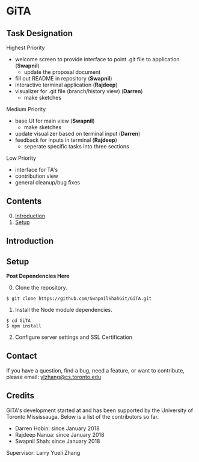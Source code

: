 # GiTA 

## Task Designation
Highest Priority
* welcome screen to provide interface to point .git file to application (**Swapnil**)
  * update the proposal document
* fill out README in repository (**Swapnil**)
* interactive terminal application (**Rajdeep**)
* visualizer for .git file (branch/history view) (**Darren**)
  * make sketches

Medium Priority
* base UI for main view (**Swapnil**)
  * make sketches
* update visualizer based on terminal input (**Darren**)
* feedback for inputs in terminal (**Rajdeep**)
  * seperate specific tasks into three sections

Low Priority
* interface for TA's
* contribution view
* general cleanup/bug fixes



## Contents

0. [Introduction](#introduction)
1. [Setup](#quick-setup)

## Introduction



## Setup

**Post Dependencies Here**

0. Clone the repository.

  ```
  $ git clone https://github.com/SwapnilShahGit/GiTA.git
  ```

1. Install the Node module dependencies.

  ```
  $ cd GiTA
  $ npm install
  ```

2. Configure server settings and SSL Certification
  

## Contact

If you have a question, find a bug, need a feature, or want to contribute,
please email: ylzhang@cs.toronto.edu

## Credits

GiTA's development started at and has been supported by the University of
Toronto Mississauga. Below is a list of the contributors so far.

* Darren Hobin: since January 2018
* Rajdeep Nanua: since January 2018
* Swapnil Shah: since January 2018

Supervisor: Larry Yueli Zhang
